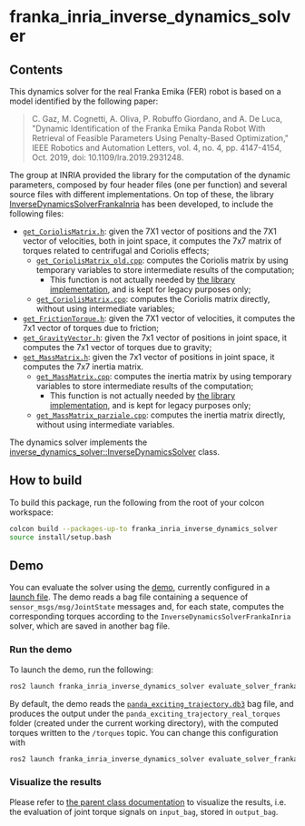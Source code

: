 # franka_inria_inverse_dynamics_solver

## Contents

This dynamics solver for the real Franka Emika (FER) robot is based on a model identified by the following paper:
> C. Gaz, M. Cognetti, A. Oliva, P. Robuffo Giordano, and A. De Luca, "Dynamic Identification of the Franka Emika Panda Robot With Retrieval of Feasible Parameters Using Penalty-Based Optimization," IEEE Robotics and Automation Letters, vol. 4, no. 4, pp. 4147-4154, Oct. 2019, doi: 10.1109/lra.2019.2931248.

The group at INRIA provided the library for the computation of the dynamic parameters, composed by four header files (one per function) and several source files with different implementations.
On top of these, the library [InverseDynamicsSolverFrankaInria](./include/franka_inria_inverse_dynamics_solver/franka_inria_inverse_dynamics_solver.h) has been developed, to include the following files:

* [`get_CoriolisMatrix.h`](./include/franka_inria_inverse_dynamics_solver/get_CoriolisMatrix.h): given the 7X1 vector of positions and the 7X1 vector of velocities, both in joint space, it computes the 7x7 matrix of torques related to centrifugal and Coriolis effects;
    * [`get_CoriolisMatrix_old.cpp`](./src/get_CoriolisMatrix_old.cpp): computes the Coriolis matrix by using temporary variables to store intermediate results of the computation;
        * This function is not actually needed by [the library implementation](./src/franka_inria_inverse_dynamics_solver.cpp), and is kept for legacy purposes only;
    * [`get_CoriolisMatrix.cpp`](./src/get_CoriolisMatrix.cpp): computes the Coriolis matrix directly, without using intermediate variables;
* [`get_FrictionTorque.h`](./include/franka_inria_inverse_dynamics_solver/get_FrictionTorque.h): given the 7X1 vector of velocities, it computes the 7x1 vector of torques due to friction;
* [`get_GravityVector.h`](./include/franka_inria_inverse_dynamics_solver/get_GravityVector.h): given the 7x1 vector of positions in joint space, it computes the 7x1 vector of torques due to gravity;
* [`get_MassMatrix.h`](./include/franka_inria_inverse_dynamics_solver/get_MassMatrix.h): given the 7x1 vector of positions in joint space, it computes the 7x7 inertia matrix.
    * [`get_MassMatrix.cpp`](./src/get_MassMatrix.cpp): computes the inertia matrix by using temporary variables to store intermediate results of the computation;
        * This function is not actually needed by [the library implementation](./src/franka_inria_inverse_dynamics_solver.cpp), and is kept for legacy purposes only;
    * [`get_MassMatrix_parziale.cpp`](./src/get_MassMatrix_parziale.cpp): computes the inertia matrix directly, without using intermediate variables.

The dynamics solver implements the [inverse_dynamics_solver::InverseDynamicsSolver](../inverse_dynamics_solver/README.md) class.

## How to build

To build this package, run the following from the root of your colcon workspace:

```bash
colcon build --packages-up-to franka_inria_inverse_dynamics_solver
source install/setup.bash
```

## Demo

You can evaluate the solver using the [demo](../inverse_dynamics_solver/demo/evaluate_solver.cpp), currently configured in a [launch file](./launch/evaluate_solver_franka.launch.py).
The demo reads a bag file containing a sequence of `sensor_msgs/msg/JointState` messages and, for each state, computes the corresponding torques according to the `InverseDynamicsSolverFrankaInria` solver, which are saved in another bag file.

### Run the demo

To launch the demo, run the following:

```bash
ros2 launch franka_inria_inverse_dynamics_solver evaluate_solver_franka.launch.py
```

By default, the demo reads the [`panda_exciting_trajectory.db3`](./bagfiles/panda_exciting_trajectory.db3) bag file, and produces the output under the `panda_exciting_trajectory_real_torques` folder (created under the current working directory), with the computed torques written to the `/torques` topic.
You can change this configuration with

```bash
ros2 launch franka_inria_inverse_dynamics_solver evaluate_solver_franka.launch.py input_bag:=<my_bag_file> output_bag:=<my_output_folder> topic:=<my_output_topic>
```

### Visualize the results

Please refer to [the parent class documentation](../inverse_dynamics_solver/README.md#visualize-the-results) to visualize the results, i.e. the evaluation of joint torque signals on `input_bag`, stored in `output_bag`.
